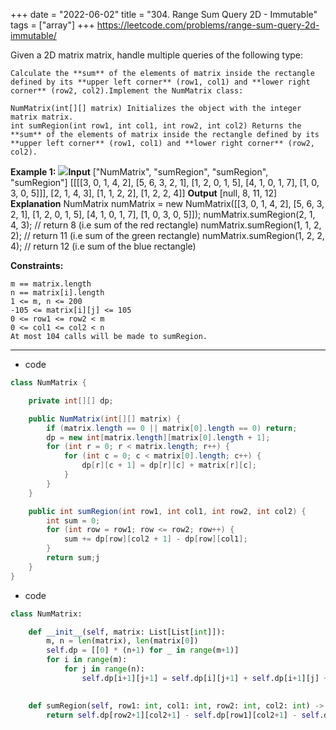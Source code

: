 +++ 
date = "2022-06-02"
title = "304. Range Sum Query 2D - Immutable"
tags = ["array"]
+++
https://leetcode.com/problems/range-sum-query-2d-immutable/

Given a 2D matrix matrix, handle multiple queries of the following type:
 	
	Calculate the **sum** of the elements of matrix inside the rectangle defined by its **upper left corner** (row1, col1) and **lower right corner** (row2, col2).Implement the NumMatrix class:
 	
	NumMatrix(int[][] matrix) Initializes the object with the integer matrix matrix. 	
	int sumRegion(int row1, int col1, int row2, int col2) Returns the **sum** of the elements of matrix inside the rectangle defined by its **upper left corner** (row1, col1) and **lower right corner** (row2, col2). 
**Example 1:**
![](https://assets.leetcode.com/uploads/2021/03/14/sum-grid.jpg)**Input** ["NumMatrix", "sumRegion", "sumRegion", "sumRegion"] [[[[3, 0, 1, 4, 2], [5, 6, 3, 2, 1], [1, 2, 0, 1, 5], [4, 1, 0, 1, 7], [1, 0, 3, 0, 5]]], [2, 1, 4, 3], [1, 1, 2, 2], [1, 2, 2, 4]] **Output** [null, 8, 11, 12] **Explanation** NumMatrix numMatrix = new NumMatrix([[3, 0, 1, 4, 2], [5, 6, 3, 2, 1], [1, 2, 0, 1, 5], [4, 1, 0, 1, 7], [1, 0, 3, 0, 5]]); numMatrix.sumRegion(2, 1, 4, 3); // return 8 (i.e sum of the red rectangle) numMatrix.sumRegion(1, 1, 2, 2); // return 11 (i.e sum of the green rectangle) numMatrix.sumRegion(1, 2, 2, 4); // return 12 (i.e sum of the blue rectangle) 
 
**Constraints:**
 	
	m == matrix.length 	
	n == matrix[i].length 	
	1 <= m, n <= 200 	
	-105 <= matrix[i][j] <= 105 	
	0 <= row1 <= row2 < m 	
	0 <= col1 <= col2 < n 	
	At most 104 calls will be made to sumRegion.

---
- code
```java
class NumMatrix {

    private int[][] dp;

    public NumMatrix(int[][] matrix) {
        if (matrix.length == 0 || matrix[0].length == 0) return;
        dp = new int[matrix.length][matrix[0].length + 1];
        for (int r = 0; r < matrix.length; r++) {
            for (int c = 0; c < matrix[0].length; c++) {
                dp[r][c + 1] = dp[r][c] + matrix[r][c];
            }
        }
    }

    public int sumRegion(int row1, int col1, int row2, int col2) {
        int sum = 0;
        for (int row = row1; row <= row2; row++) {
            sum += dp[row][col2 + 1] - dp[row][col1];
        }
        return sum;j 
    }
}
```
- code
```py
class NumMatrix:

    def __init__(self, matrix: List[List[int]]):
        m, n = len(matrix), len(matrix[0])
        self.dp = [[0] * (n+1) for _ in range(m+1)]
        for i in range(m):
            for j in range(n):
                self.dp[i+1][j+1] = self.dp[i][j+1] + self.dp[i+1][j] + matrix[i][j] - self.dp[i][j]
        

    def sumRegion(self, row1: int, col1: int, row2: int, col2: int) -> int:
        return self.dp[row2+1][col2+1] - self.dp[row1][col2+1] - self.dp[row2+1][col1] + self.dp[row1][col1]
```
